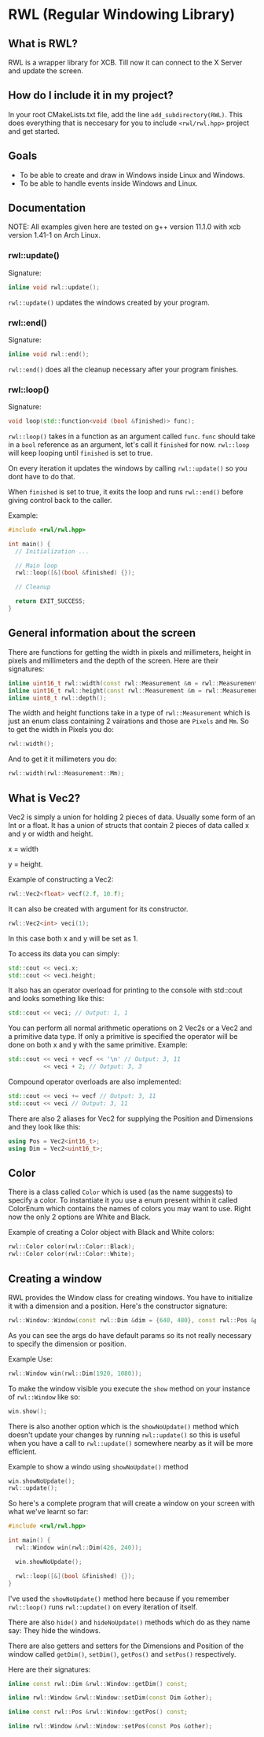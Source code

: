 # RWL (Regular Windowing Library)

## What is RWL?

RWL is a wrapper library for XCB. Till now it can connect to the X Server and update the screen.

## How do I include it in my project?

In your root CMakeLists.txt file, add the line `add_subdirectory(RWL)`. This does everything that is neccesary for you to include `<rwl/rwl.hpp>` project and get started.

## Goals

* To be able to create and draw in Windows inside Linux and Windows.
* To be able to handle events inside Windows and Linux.

## Documentation

NOTE: All examples given here are tested on g++ version 11.1.0 with xcb version 1.41-1 on Arch Linux.

### rwl::update()

Signature:

```C++
inline void rwl::update();
```

`rwl::update()` updates the windows created by your program.

### rwl::end()

Signature:

```C++
inline void rwl::end();
```

`rwl::end()` does all the cleanup necessary after your program finishes.

### rwl::loop()

Signature:

```C++
void loop(std::function<void (bool &finished)> func);
```

`rwl::loop()` takes in a function as an argument called `func`. `func` should take in a `bool` reference as an argument, let's call it `finished` for now. `rwl::loop` will keep looping until `finished` is set to true.

On every iteration it updates the windows by calling `rwl::update()` so you dont have to do that.

When `finished` is set to true, it exits the loop and runs `rwl::end()` before giving control back to the caller.

Example:

```C++
#include <rwl/rwl.hpp>

int main() {
  // Initialization ...

  // Main loop
  rwl::loop([&](bool &finished) {});

  // Cleanup

  return EXIT_SUCCESS;
}
```

## General information about the screen

There are functions for getting the width in pixels and millimeters, height in pixels and millimeters and the depth of the screen. Here are their signatures:

```C++
inline uint16_t rwl::width(const rwl::Measurement &m = rwl::Measurement::Pixels);
inline uint16_t rwl::height(const rwl::Measurement &m = rwl::Measurement::Pixels);
inline uint8_t rwl::depth();
```

The width and height functions take in a type of `rwl::Measurement` which is just an enum class containing 2 vairations and those are `Pixels` and `Mm`. So to get the width in Pixels you do:

```C++
rwl::width();
```

And to get it it millimeters you do:

```C++
rwl::width(rwl::Measurement::Mm);
```

## What is Vec2?

Vec2 is simply a union for holding 2 pieces of data. Usually some form of an Int or a float. It has a union of structs that contain 2 pieces of data called x and y or width and height.

x = width

y = height.

Example of constructing a Vec2:

```C++
rwl::Vec2<float> vecf(2.f, 10.f);
```

It can also be created with argument for its constructor.

```C++
rwl::Vec2<int> veci(1);
```

In this case both x and y will be set as 1.

To access its data you can simply:

```C++
std::cout << veci.x;
std::cout << veci.height;
```

It also has an operator overload for printing to the console with std::cout and looks something like this:

```C++
std::cout << veci; // Output: 1, 1
```

You can perform all normal arithmetic operations on 2 Vec2s or a Vec2 and a primitive data type. If only a primitive is specified the operator will be done on both x and y with the same primitive.
Example:

```C++
std::cout << veci + vecf << '\n' // Output: 3, 11
          << veci + 2; // Output: 3, 3
```

Compound operator overloads are also implemented:

```C++
std::cout << veci += vecf // Output: 3, 11
std::cout << veci // Output: 3, 11
```

There are also 2 aliases for Vec2 for supplying the Position and Dimensions and they look like this:

```C++
using Pos = Vec2<int16_t>;
using Dim = Vec2<uint16_t>;
```

## Color

There is a class called `Color` which is used (as the name suggests) to specify a color. To instantiate it you use a enum present within it called ColorEnum which contains the names of colors you may want to use. Right now the only 2 options are White and Black.

Example of creating a Color object with Black and White colors:

```C++
rwl::Color color(rwl::Color::Black);
rwl::Color color(rwl::Color::White);
```

## Creating a window

RWL provides the Window class for creating windows. You have to initialize it with a dimension and a position. Here's the constructor signature:

```C++
rwl::Window::Window(const rwl::Dim &dim = {640, 480}, const rwl::Pos &pos = {0, 0});
```

As you can see the args do have default params so its not really necessary to specify the dimension or position.

Example Use:

```C++
rwl::Window win(rwl::Dim(1920, 1080));
```

To make the window visible you execute the `show` method on your instance of `rwl::Window` like so:

```C++
win.show();
```

There is also another option which is the `showNoUpdate()` method which doesn't update your changes by running `rwl::update()` so this is useful when you have a call to `rwl::update()` somewhere nearby as it will be more efficient.

Example to show a windo using `showNoUpdate()` method

```C++
win.showNoUpdate();
rwl::update();
```

So here's a complete program that will create a window on your screen with what we've learnt so far:

```C++
#include <rwl/rwl.hpp>

int main() {
  rwl::Window win(rwl::Dim(426, 240));

  win.showNoUpdate();

  rwl::loop([&](bool &finished) {});
}
```

I've used the `showNoUpdate()` method here because if you remember `rwl::loop()` runs `rwl::update()` on every iteration of itself.

There are also `hide()` and `hideNoUpdate()` methods which do as they name say: They hide the windows.

There are also getters and setters for the Dimensions and Position of the window called `getDim()`, `setDim()`, `getPos()` and `setPos()` respectively.

Here are their signatures:

```C++
inline const rwl::Dim &rwl::Window::getDim() const;

inline rwl::Window &rwl::Window::setDim(const Dim &other);

inline const rwl::Pos &rwl::Window::getPos() const;

inline rwl::Window &rwl::Window::setPos(const Pos &other);
```
